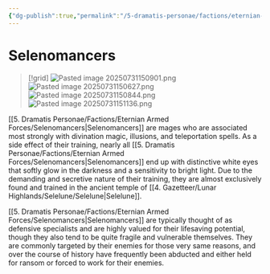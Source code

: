 ```yaml
---
{"dg-publish":true,"permalink":"/5-dramatis-personae/factions/eternian-armed-forces/selenomancers/","noteIcon":""}
---
```


# Selenomancers

>[!grid]
>![Pasted image 20250731150901.png](/img/user/x.%20Assets/Attachments/Pasted%20image%2020250731150901.png)
>![Pasted image 20250731150627.png](/img/user/x.%20Assets/Attachments/Pasted%20image%2020250731150627.png)
>![Pasted image 20250731150844.png](/img/user/x.%20Assets/Attachments/Pasted%20image%2020250731150844.png)
>![Pasted image 20250731151136.png](/img/user/x.%20Assets/Attachments/Pasted%20image%2020250731151136.png)

 [[5. Dramatis Personae/Factions/Eternian Armed Forces/Selenomancers\|Selenomancers]] are mages who are associated most strongly with divination magic, illusions, and teleportation spells. As a side effect of their training, nearly all [[5. Dramatis Personae/Factions/Eternian Armed Forces/Selenomancers\|Selenomancers]] end up with distinctive white eyes that softly glow in the darkness and a sensitivity to bright light. Due to the demanding and secretive nature of their training, they are almost exclusively found and trained in the ancient temple of [[4. Gazetteer/Lunar Highlands/Selelune/Selelune\|Selelune]].

[[5. Dramatis Personae/Factions/Eternian Armed Forces/Selenomancers\|Selenomancers]] are typically thought of as defensive specialists and are highly valued for their lifesaving potential, though they also tend to be quite fragile and vulnerable themselves. They are commonly targeted by their enemies for those very same reasons, and over the course of history have frequently been abducted and either held for ransom or forced to work for their enemies. 
